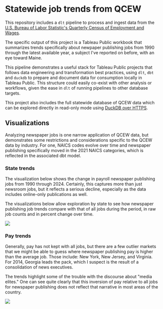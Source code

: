 # Statewide job trends from QCEW

This repository includes a `dlt` pipeline to process and ingest data from the [U.S. Bureau of Labor Statistic's Quarterly Census of Employment and Wages](https://www.bls.gov/cew/overview.htm).

The specific output of this project is a Tableau Public workbook that summarizes trends specifically about newpaper publishing jobs from 1990 through the latest available year, a subject I've reported on before, with an eye toward Maine. 

This pipeline demonstrates a useful stack for Tableau Public projects that follows data engineering and transformation best practices, using `dlt`, `dbt` and `duckdb` to prepare and document data for consumption locally in Tableau Public. This structure could easily co-exist with other analysis or workflows, given the ease in `dlt` of running pipelines to other database targets.

This project also includes the full statewide database of QCEW data which can be explored directly in read-only mode using [DuckDB over HTTPS](https://duckdb.org/docs/stable/guides/network_cloud_storage/duckdb_over_https_or_s3.html).

## Visualizations
Analyzing newspaper jobs is one narrow application of QCEW data, but demonstrates some restrictions and considerations specific to the QCEW data by industry. For one, NAICS codes evolve over time and newspaper publishing specifically moved in the 2021 NAICS categories, which is reflected in the associated dbt model.

### State trends
The visualization below shows the change in payroll newspaper publishing jobs from 1990 through 2024. Certainly, this captures more than just newsroom jobs, but it reflects a serious decline, especially as the data includes online-only publications as well.

The visualizations below allow exploration by state to see how newspaper publishing job trends compare with that of all jobs during the period, in raw job counts and in percent change over time.

<div class='tableauPlaceholder' id='viz1754589324036' style='position: relative'><noscript><a href='#'><img alt=' ' src='https:&#47;&#47;public.tableau.com&#47;static&#47;images&#47;st&#47;statewide_newspaper_job_trends&#47;Statetrends&#47;1_rss.png' style='border: none' /></a></noscript><object class='tableauViz'  style='display:none;'><param name='host_url' value='https%3A%2F%2Fpublic.tableau.com%2F' /> <param name='embed_code_version' value='3' /> <param name='site_root' value='' /><param name='name' value='statewide_newspaper_job_trends&#47;Statetrends' /><param name='tabs' value='no' /><param name='toolbar' value='yes' /><param name='static_image' value='https:&#47;&#47;public.tableau.com&#47;static&#47;images&#47;st&#47;statewide_newspaper_job_trends&#47;Statetrends&#47;1.png' /> <param name='animate_transition' value='yes' /><param name='display_static_image' value='yes' /><param name='display_spinner' value='yes' /><param name='display_overlay' value='yes' /><param name='display_count' value='yes' /><param name='language' value='en-US' /></object></div>                <script type='text/javascript'>                    var divElement = document.getElementById('viz1754589324036');                    var vizElement = divElement.getElementsByTagName('object')[0];                    if ( divElement.offsetWidth > 800 ) { vizElement.style.minWidth='400px';vizElement.style.maxWidth='1200px';vizElement.style.width='100%';vizElement.style.height='950px';} else if ( divElement.offsetWidth > 500 ) { vizElement.style.minWidth='400px';vizElement.style.maxWidth='1200px';vizElement.style.width='100%';vizElement.style.height='950px';} else { vizElement.style.width='100%';vizElement.style.minHeight='950px';vizElement.style.maxHeight=(divElement.offsetWidth*1.77)+'px';}                     var scriptElement = document.createElement('script');                    scriptElement.src = 'https://public.tableau.com/javascripts/api/viz_v1.js';                    vizElement.parentNode.insertBefore(scriptElement, vizElement);                </script>

### Pay trends
Generally, pay has not kept with all jobs, but there are a few outlier markets that we might be able to guess where newspaper publishing pay is higher than the average job. Those include: New York, New Jersey, and Virginia. For 2014, Georgia leads the pack, which I suspect is the result of a consolidation of news executives.

The trends highlight some of the trouble with the discourse about "media elites." One can see quite clearly that this inversion of pay relative to all jobs for newspaper publishing does not reflect that narrative in most areas of the country.

<div class='tableauPlaceholder' id='viz1754589706157' style='position: relative'><noscript><a href='#'><img alt=' ' src='https:&#47;&#47;public.tableau.com&#47;static&#47;images&#47;st&#47;statewide_newspaper_job_trends&#47;Paycomparison&#47;1_rss.png' style='border: none' /></a></noscript><object class='tableauViz'  style='display:none;'><param name='host_url' value='https%3A%2F%2Fpublic.tableau.com%2F' /> <param name='embed_code_version' value='3' /> <param name='site_root' value='' /><param name='name' value='statewide_newspaper_job_trends&#47;Paycomparison' /><param name='tabs' value='no' /><param name='toolbar' value='yes' /><param name='static_image' value='https:&#47;&#47;public.tableau.com&#47;static&#47;images&#47;st&#47;statewide_newspaper_job_trends&#47;Paycomparison&#47;1.png' /> <param name='animate_transition' value='yes' /><param name='display_static_image' value='yes' /><param name='display_spinner' value='yes' /><param name='display_overlay' value='yes' /><param name='display_count' value='yes' /><param name='language' value='en-US' /></object></div>                <script type='text/javascript'>                    var divElement = document.getElementById('viz1754589706157');                    var vizElement = divElement.getElementsByTagName('object')[0];                    if ( divElement.offsetWidth > 800 ) { vizElement.style.minWidth='400px';vizElement.style.maxWidth='1200px';vizElement.style.width='100%';vizElement.style.height='950px';} else if ( divElement.offsetWidth > 500 ) { vizElement.style.minWidth='400px';vizElement.style.maxWidth='1200px';vizElement.style.width='100%';vizElement.style.height='950px';} else { vizElement.style.width='100%';vizElement.style.minHeight='950px';vizElement.style.maxHeight=(divElement.offsetWidth*1.77)+'px';}                     var scriptElement = document.createElement('script');                    scriptElement.src = 'https://public.tableau.com/javascripts/api/viz_v1.js';                    vizElement.parentNode.insertBefore(scriptElement, vizElement);                </script>